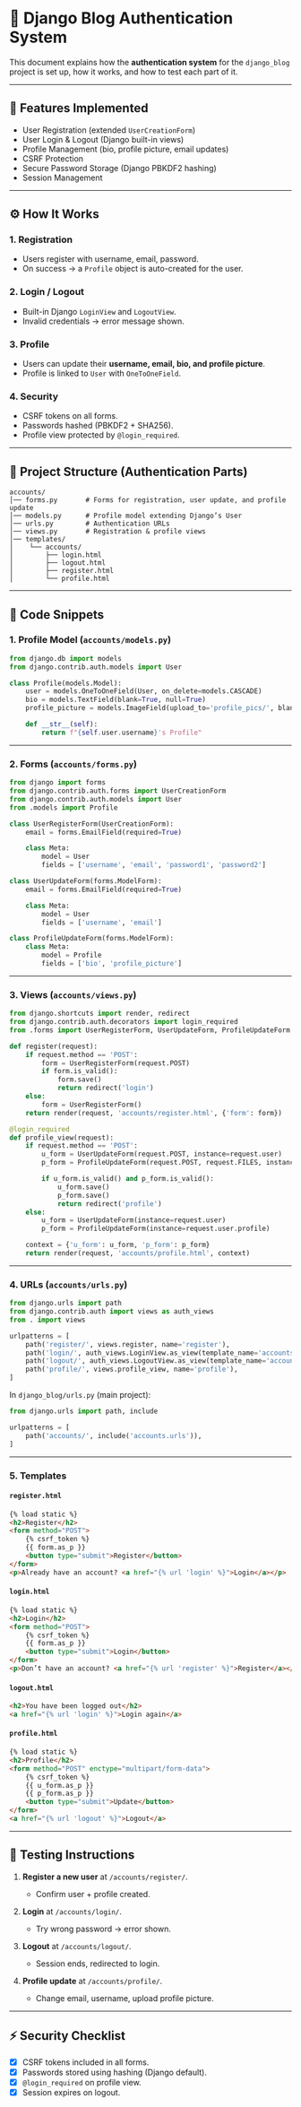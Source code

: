 # 📝 Django Blog Authentication System

This document explains how the **authentication system** for the `django_blog` project is set up, how it works, and how to test each part of it.

---

## 🔐 Features Implemented

* User Registration (extended `UserCreationForm`)
* User Login & Logout (Django built-in views)
* Profile Management (bio, profile picture, email updates)
* CSRF Protection
* Secure Password Storage (Django PBKDF2 hashing)
* Session Management

---

## ⚙️ How It Works

### 1. **Registration**

* Users register with username, email, password.
* On success → a `Profile` object is auto-created for the user.

### 2. **Login / Logout**

* Built-in Django `LoginView` and `LogoutView`.
* Invalid credentials → error message shown.

### 3. **Profile**

* Users can update their **username, email, bio, and profile picture**.
* Profile is linked to `User` with `OneToOneField`.

### 4. **Security**

* CSRF tokens on all forms.
* Passwords hashed (PBKDF2 + SHA256).
* Profile view protected by `@login_required`.

---

## 📂 Project Structure (Authentication Parts)

```
accounts/
│── forms.py       # Forms for registration, user update, and profile update
│── models.py      # Profile model extending Django’s User
│── urls.py        # Authentication URLs
│── views.py       # Registration & profile views
│── templates/
│    └── accounts/
│        ├── login.html
│        ├── logout.html
│        ├── register.html
│        └── profile.html
```

---

## 📜 Code Snippets

### 1. **Profile Model** (`accounts/models.py`)

```python
from django.db import models
from django.contrib.auth.models import User

class Profile(models.Model):
    user = models.OneToOneField(User, on_delete=models.CASCADE)
    bio = models.TextField(blank=True, null=True)
    profile_picture = models.ImageField(upload_to='profile_pics/', blank=True, null=True)

    def __str__(self):
        return f"{self.user.username}'s Profile"
```

---

### 2. **Forms** (`accounts/forms.py`)

```python
from django import forms
from django.contrib.auth.forms import UserCreationForm
from django.contrib.auth.models import User
from .models import Profile

class UserRegisterForm(UserCreationForm):
    email = forms.EmailField(required=True)

    class Meta:
        model = User
        fields = ['username', 'email', 'password1', 'password2']

class UserUpdateForm(forms.ModelForm):
    email = forms.EmailField(required=True)

    class Meta:
        model = User
        fields = ['username', 'email']

class ProfileUpdateForm(forms.ModelForm):
    class Meta:
        model = Profile
        fields = ['bio', 'profile_picture']
```

---

### 3. **Views** (`accounts/views.py`)

```python
from django.shortcuts import render, redirect
from django.contrib.auth.decorators import login_required
from .forms import UserRegisterForm, UserUpdateForm, ProfileUpdateForm

def register(request):
    if request.method == 'POST':
        form = UserRegisterForm(request.POST)
        if form.is_valid():
            form.save()
            return redirect('login')
    else:
        form = UserRegisterForm()
    return render(request, 'accounts/register.html', {'form': form})

@login_required
def profile_view(request):
    if request.method == 'POST':
        u_form = UserUpdateForm(request.POST, instance=request.user)
        p_form = ProfileUpdateForm(request.POST, request.FILES, instance=request.user.profile)

        if u_form.is_valid() and p_form.is_valid():
            u_form.save()
            p_form.save()
            return redirect('profile')
    else:
        u_form = UserUpdateForm(instance=request.user)
        p_form = ProfileUpdateForm(instance=request.user.profile)

    context = {'u_form': u_form, 'p_form': p_form}
    return render(request, 'accounts/profile.html', context)
```

---

### 4. **URLs** (`accounts/urls.py`)

```python
from django.urls import path
from django.contrib.auth import views as auth_views
from . import views

urlpatterns = [
    path('register/', views.register, name='register'),
    path('login/', auth_views.LoginView.as_view(template_name='accounts/login.html'), name='login'),
    path('logout/', auth_views.LogoutView.as_view(template_name='accounts/logout.html'), name='logout'),
    path('profile/', views.profile_view, name='profile'),
]
```

In `django_blog/urls.py` (main project):

```python
from django.urls import path, include

urlpatterns = [
    path('accounts/', include('accounts.urls')),
]
```

---

### 5. **Templates**

#### `register.html`

```html
{% load static %}
<h2>Register</h2>
<form method="POST">
    {% csrf_token %}
    {{ form.as_p }}
    <button type="submit">Register</button>
</form>
<p>Already have an account? <a href="{% url 'login' %}">Login</a></p>
```

#### `login.html`

```html
{% load static %}
<h2>Login</h2>
<form method="POST">
    {% csrf_token %}
    {{ form.as_p }}
    <button type="submit">Login</button>
</form>
<p>Don’t have an account? <a href="{% url 'register' %}">Register</a></p>
```

#### `logout.html`

```html
<h2>You have been logged out</h2>
<a href="{% url 'login' %}">Login again</a>
```

#### `profile.html`

```html
{% load static %}
<h2>Profile</h2>
<form method="POST" enctype="multipart/form-data">
    {% csrf_token %}
    {{ u_form.as_p }}
    {{ p_form.as_p }}
    <button type="submit">Update</button>
</form>
<a href="{% url 'logout' %}">Logout</a>
```

---

## 🧪 Testing Instructions

1. **Register a new user** at `/accounts/register/`.

   * Confirm user + profile created.

2. **Login** at `/accounts/login/`.

   * Try wrong password → error shown.

3. **Logout** at `/accounts/logout/`.

   * Session ends, redirected to login.

4. **Profile update** at `/accounts/profile/`.

   * Change email, username, upload profile picture.

---

## ⚡ Security Checklist

* [x] CSRF tokens included in all forms.
* [x] Passwords stored using hashing (Django default).
* [x] `@login_required` on profile view.
* [x] Session expires on logout.
